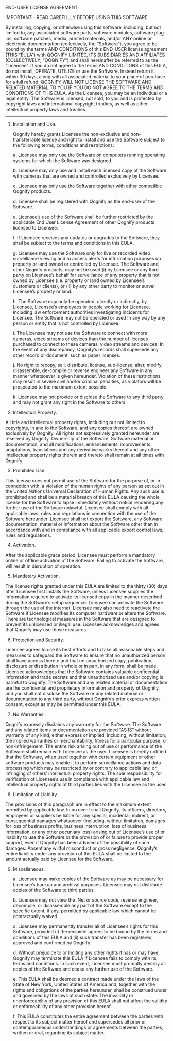 END-USER LICENSE AGREEMENT

IMPORTANT - READ CAREFULLY BEFORE USING THIS SOFTWARE

By installing, copying, or otherwise using this software, including, but not limited to, any associated software parts, software modules, software plug-ins, software patches, media, printed materials, and/or ANY online or electronic documentation (collectively, the “Software”), you agree to be bound by the terms AND CONDITIONS of this END-USER license agreement (THIS “EULA”) with QOGNIFY LIMITED, ITS SUBSIDIARIES AND AFFILIATES (COLLECTIVELY, “QOGNIFY”) and shall hereinafter be referred to as the “Licensee”. If you do not agree to the terms AND CONDITIONS of this EULA, do not install, OPERATE, UTILIZE or use the Software.  Instead return it, within 30 days, along with all associated material to your place of purchase for a full refund. QOGNIFY WILL NOT LICENSE THE SOFTWARE AND RELATED MATERIAL TO YOU IF YOU DO NOT AGREE TO THE TERMS AND CONDITIONS OF THIS EULA. As the Licensee, you may be an individual or a legal entity. The Software is licensed, not sold, to you and is protected by copyright laws and international copyright treaties, as well as other intellectual property laws and treaties. 
______________________________________________________________________________________

1. Installation and Use. 

    Qognify hereby grants Licensee the non-exclusive and non-transferrable license and right to install and use the Software subject to the following terms, conditions and restrictions:

    a. Licensee may only use the Software on computers running operating systems for which the Software was designed.

    b. Licensee may only use and install each licensed copy of the Software with cameras that are owned and controlled exclusively by Licensee.
    
    c. Licensee may only use the Software together with other compatible Qognify products.
    
    d. Licensee shall be registered with Qognify as the end-user of the Software.
    
    e. Licensee’s use of the Software shall be further restricted by the applicable End User License Agreement of other Qognify products licensed to Licensee.  
    
    f. If Licensee receives any updates or upgrades to the Software, they shall be subject to the terms and conditions in this EULA.
    
    g. Licensee may use the Software only for live or recorded video surveillance viewing and to access alerts for information purposes on property or land owned or controlled by Licensee. The Software and other Qognify products, may not be used (i) by Licensee or any third party on Licensee’s behalf for surveillance of any property that is not owned by Licensee (i.e. property or land owned by Licensee’s customers or clients), or (ii) by any other party to monitor or surveil Licensee’s property or land.
    
    h. The Software may only be operated, directly or indirectly, by Licensee, Licensee’s employees or people working for Licensee, including law enforcement authorities investigating incidents for Licensee. The Software may not be operated or used in any way by any person or entity that is not controlled by Licensee.
    
    i. The Licensee may not use the Software to connect with more cameras, video streams or devices than the number of licenses purchased to connect to these cameras, video streams and devices.  In the event of any discrepancy, Qognify’s records shall supersede any other record or document, such as paper licenses.
    
    j. No right to recopy, sell, distribute, license, sub-license, alter, modify, disassemble, de-compile or reverse engineer any Software in any manner whatsoever is given hereunder. Violation of these restrictions may result in severe civil and/or criminal penalties, as violators will be prosecuted to the maximum extent possible.
    
    k. Licensee may not provide or disclose the Software to any third party and may not grant any right in the Software to others.

2. Intellectual Property. 

All title and intellectual property rights, including but not limited to copyrights, in and to the Software, and any copies thereof, are owned exclusively by Qognify. All rights not expressively granted hereunder are reserved by Qognify. Ownership of the Software, Software material or documentation, and all modifications, enhancements, improvements, adaptations, translations and any derivative works thereof and any other intellectual property rights therein and thereto shall remain at all times with Qognify. 

3. Prohibited Use.

This license does not permit use of the Software for the purpose of, or in connection with, a violation of the human rights of any person as set out in the United Nations Universal Declaration of Human Rights. Any such use is prohibited and shall be a material breach of this EULA causing the whole license for the Software to lapse immediately without notice rendering any further use of the Software unlawful. Licensee shall comply with all applicable laws, rules and regulations in connection with the use of the Software hereunder. Licensee shall not export the Software, any Software documentation, material or information about the Software other than in accordance with and in compliance with all applicable export control laws, rules and regulations. 

4. Activation. 

After the applicable grace period, Licensee must perform a mandatory online or offline activation of the Software. Failing to activate the Software, will result in disruption of operation. 

5. Mandatory Activation. 

The license rights granted under this EULA are limited to the thirty (30) days after Licensee first installs the Software, unless Licensee supplies the information required to activate its licensed copy in the manner described during the Software’s setup sequence.   Licensee can activate the Software through the use of the internet. Licensee may also need to reactivate the Software if Licensee modifies its computer hardware or alters the Software. There are technological measures in the Software that are designed to prevent its unlicensed or illegal use. Licensee acknowledges and agrees that Qognify may use those measures.

6. Protection and Security.  

Licensee agrees to use its best efforts and to take all reasonable steps and measures to safeguard the Software to ensure that no unauthorized person shall have access thereto and that no unauthorized copy, publication, disclosure or distribution in whole or in part, in any form, shall be made. Licensee acknowledges that the Software contains valuable confidential information and trade secrets and that unauthorized use and/or copying is harmful to Qognify. The Software and any related material or documentation are the confidential and proprietary information and property of Qognify, and you shall not disclose the Software or any related material or documentation to any third party, without Qognify’s prior express written consent, except as may be permitted under this EULA.

7. No Warranties. 

Qognify expressly disclaims any warranty for the Software. The Software  and any related items or documentation are provided “AS IS” without warranty of any kind, either express or implied, including, without limitation, the implied warranties or merchantability, fitness for a particular purpose, or non-infringement. The entire risk arising out of use or performance of the Software shall remain with Licensee as the user. Licensee is hereby notified that the Software, when used together with certain equipment or other software products may enable it to perform surveillance actions and data processing which may be restricted by or contrary to applicable law, or infringing of others’ intellectual property rights. The sole responsibility for verification of Licensee’s use in compliance with applicable law and intellectual property rights of third parties lies with the Licensee as the user.

8. Limitation of Liability. 

The provisions of this paragraph are in effect to the maximum extent permitted by applicable law. In no event shall Qognify, its officers, directors, employees or suppliers be liable for any special, incidental, indirect, or consequential damages whatsoever (including, without limitation, damages for loss of business profits, business interruption, loss of business information, or any other pecuniary loss) arising out of Licensee’s use of or inability to use the Software or the provision of or failure to provide proper support, even if Qognify has been advised of the possibility of such damages. Absent any willful misconduct or gross negligence, Qognify’s entire liability under any provision of this EULA shall be limited to the amount actually paid by Licensee for the Software.

9. Miscellaneous.

    a. Licensee may make copies of the Software as may be necessary for Licensee’s backup and archival purposes. Licensee may not distribute copies of the Software to third parties. 

    b. Licensee may not view the .Net or source code, reverse engineer, decompile, or disassemble any part of the Software except to the specific extent, if any, permitted by applicable law which cannot be contractually waived. 

    c. Licensee may permanently transfer all of Licensee’s rights for this Software, provided (i) the recipient agrees to be bound by the terms and conditions of this EULA and (ii) such transfer has been registered, approved and confirmed by Qognify. 

    d. Without prejudice to or limiting any other rights it has or may have, Qognify may terminate this EULA if Licensee fails to comply with its terms and conditions. In such event, Licensee must promptly destroy all copies of the Software and cease any further use of the Software.

    e. This EULA shall be deemed a contract made under the laws of the State of New York, United States of America and, together with the rights and obligations of the parties hereunder, shall be construed under and governed by the laws of such state.  The invalidity or unenforceability of any provision of this EULA shall not affect the validity or enforceability of any other provision hereof.

    f. This EULA constitutes the entire agreement  between  the  parties  with  respect to its subject matter hereof   and    supersedes all prior or contemporaneous understandings or agreements between the parties, written or oral, regarding its subject matter.  